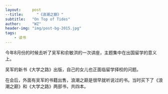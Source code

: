 ```yaml
---
layout:     post
--title:      "《浪潮之巅》"
subtitle:   "On Top of Tides"
author:     "WZ"
header-img: "img/post-bg-2015.jpg"
tags:
    - 读书
---
```


今年8月份的时候去听了吴军和俞敏洪的一次讲座，主题集中在出国留学的意义上。

吴军的新书《大学之路》出版，自己的女儿也正面临留学择校的问题。

在会后，外面有吴军的书籍出售，浪潮之巅是很早就听说过的书。当时买下了《浪潮之巅》和《大学之路》两部书，共四本。

